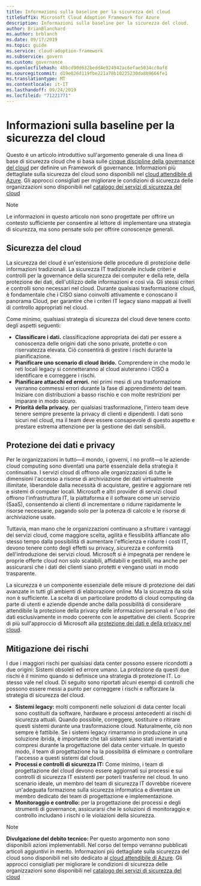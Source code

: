 ```yaml
---
title: Informazioni sulla baseline per la sicurezza del cloud
titleSuffix: Microsoft Cloud Adoption Framework for Azure
description: Informazioni sulla baseline per la sicurezza del cloud.
author: BrianBlanchard
ms.author: brblanch
ms.date: 09/17/2019
ms.topic: guide
ms.service: cloud-adoption-framework
ms.subservice: govern
ms.custom: governance
ms.openlocfilehash: 40bcd90d632bedd4e924942ac6efae5034cc0af8
ms.sourcegitcommit: d19e026d119fbe221a78b10225230da8b9666fe1
ms.translationtype: MT
ms.contentlocale: it-IT
ms.lasthandoff: 09/24/2019
ms.locfileid: "71221771"
---
```

# <a name="understand-the-cloud-security-baseline"></a>Informazioni sulla baseline per la sicurezza del cloud

Questo è un articolo introduttivo sull'argomento generale di una linea di base di sicurezza cloud che si basa sulle [cinque discipline della governance del cloud](../governance-disciplines.md) per definire un Framework di governance. Informazioni più dettagliate sulla sicurezza del cloud sono disponibili nel [cloud attendibile di Azure](https://azure.microsoft.com/overview/trusted-cloud). Gli approcci consigliati per migliorare le condizioni di sicurezza delle organizzazioni sono disponibili nel [catalogo dei servizi di sicurezza del cloud](https://www.microsoft.com/security/information-protection)

> [!NOTE]
> Le informazioni in questo articolo non sono progettate per offrire un contesto sufficiente per consentire al lettore di implementare una strategia di sicurezza, ma sono pensate solo per offrire conoscenze generali.

## <a name="cloud-security"></a>Sicurezza del cloud

La sicurezza del cloud è un'estensione delle procedure di protezione delle informazioni tradizionali. La sicurezza IT tradizionale include criteri e controlli per la governance della sicurezza dei computer e della rete, della protezione dei dati, dell'utilizzo delle informazioni e così via. Gli stessi criteri e controlli sono necessari nel cloud. Durante qualsiasi trasformazione cloud, è fondamentale che i CISO siano coinvolti attivamente e conoscano il panorama Cloud, per garantire che i criteri IT legacy siano mappati ai livelli di controllo appropriati nel cloud.

Come minimo, qualsiasi strategia di sicurezza del cloud deve tenere conto degli aspetti seguenti:

- **Classificare i dati.** classificazione appropriata dei dati per essere a conoscenza delle origini dati che sono private, protette o con riservatezza elevata. Ciò consentirà di gestire i rischi durante la pianificazione.
- **Pianificare uno scenario di cloud ibrido.** Comprendere in che modo le reti locali legacy si connetteranno al cloud aiuteranno i CISO a identificare e correggere i rischi.
- **Pianificare attacchi ed errori.** nei primi mesi di una trasformazione verranno commessi errori durante la fase di apprendimento del team. Iniziare con distribuzioni a basso rischio e con molte restrizioni per imparare in modo sicuro.
- **Priorità della privacy.** per qualsiasi trasformazione, l'intero team deve tenere sempre presente la privacy di clienti e dipendenti. I dati sono sicuri nel cloud, ma il team deve essere consapevole di questo aspetto e prestare estrema attenzione per la gestione dei dati sensibili.

## <a name="protecting-data-and-privacy"></a>Protezione dei dati e privacy

Per le organizzazioni in tutto&mdash;il mondo, i governi, i no profit&mdash;o le aziende cloud computing sono diventati una parte essenziale della strategia it continuativa. I servizi cloud di offrono alle organizzazioni di tutte le dimensioni l'accesso a risorse di archiviazione dei dati virtualmente illimitate, liberandole dalla necessità di acquistare, gestire e aggiornare reti e sistemi di computer locali. Microsoft e altri provider di servizi cloud offrono l'infrastruttura IT, la piattaforma e il software come un servizio (SaaS), consentendo ai clienti di incrementare o ridurre rapidamente le risorse necessarie, pagando solo per la potenza di calcolo e le risorse di archiviazione usate.

Tuttavia, man mano che le organizzazioni continuano a sfruttare i vantaggi dei servizi cloud, come maggiore scelta, agilità e flessibilità affiancate allo stesso tempo dalla possibilità di aumentare l'efficienza e ridurre i costi IT, devono tenere conto degli effetti su privacy, sicurezza e conformità dell'introduzione dei servizi cloud. Microsoft si è impegnata per rendere le proprie offerte cloud non solo scalabili, affidabili e gestibili, ma anche per assicurarsi che i dati dei clienti siano protetti e vengano usati in modo trasparente.

La sicurezza è un componente essenziale delle misure di protezione dei dati avanzate in tutti gli ambienti di elaborazione online. Ma la sicurezza da sola non è sufficiente. La scelta di un particolare prodotto di cloud computing da parte di utenti e aziende dipende anche dalla possibilità di considerare attendibile la protezione della privacy delle informazioni personali e l'uso dei dati esclusivamente in modo coerente con le aspettative dei clienti. Scoprire di più sull'approccio di Microsoft alla [protezione dei dati e della privacy nel cloud](https://go.microsoft.com/fwlink/?LinkId=808242&clcid=0x409).

## <a name="risk-mitigation"></a>Mitigazione dei rischi

I due i maggiori rischi per qualsiasi data center possono essere ricondotti a due origini: Sistemi obsoleti ed errore umano. La protezione da questi due rischi è il minimo quando si definisce una strategia di protezione IT. Lo stesso vale nel cloud. Di seguito sono riportati alcuni esempi di controlli che possono essere messi a punto per correggere i rischi e rafforzare la strategia di sicurezza del cloud.

- **Sistemi legacy:** molti componenti nelle soluzioni di data center locali sono costituiti da software, hardware e processi antecedenti ai rischi di sicurezza attuali. Quando possibile, correggere, sostituire o ritirare questi sistemi durante una trasformazione cloud. Naturalmente, ciò non sempre è fattibile. Se i sistemi legacy rimarranno in produzione in una soluzione ibrida, è importante che tali sistemi siano stati inventariati e compresi durante la progettazione del data center virtuale. In questo modo, il team di progettazione ha la possibilità di eliminare o controllare l'accesso a questi sistemi dal cloud.
- **Processi e controlli di sicurezza IT:** Come minimo, i team di progettazione del cloud devono essere aggiornati sui processi e sui controlli di sicurezza IT esistenti per poterli trasferire nel cloud. In uno scenario ideale, un membro del team di sicurezza IT dovrebbe ricevere un'adeguata formazione sulla sicurezza informatica e diventare un membro dedicato dei team di progettazione e implementazione.
- **Monitoraggio e controllo:** per la progettazione dei processi e degli strumenti di governance, assicurarsi che le soluzioni di monitoraggio e controllo includano i rischi o le violazioni della sicurezza.

> [!NOTE]
> **Divulgazione del debito tecnico:** Per questo argomento non sono disponibili azioni implementabili. Nel corso del tempo verranno pubblicati articoli aggiuntivi in merito. Informazioni più dettagliate sulla sicurezza del cloud sono disponibili nel sito dedicato al [cloud attendibile di Azure](https://azure.microsoft.com/overview/trusted-cloud). Gli approcci consigliati per migliorare le condizioni di sicurezza delle organizzazioni sono disponibili nel [catalogo dei servizi di sicurezza del cloud](https://www.microsoft.com/security/information-protection)
